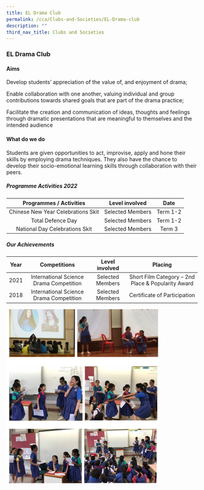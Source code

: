 ```yaml
---
title: EL Drama Club
permalink: /cca/Clubs-and-Societies/EL-Drama-club
description: ""
third_nav_title: Clubs and Societies
---
```

### EL Drama Club

#### Aims

Develop students’ appreciation of the value of, and enjoyment of drama;

Enable collaboration with one another, valuing individual and group contributions towards shared goals that are part of the drama practice;

Facilitate the creation and communication of ideas, thoughts and feelings through dramatic presentations that are meaningful to themselves and the intended audience 

#### What do we do

Students are given opportunities to act, improvise, apply and hone their skills by employing drama techniques. They also have the chance to develop their socio-emotional learning skills through collaboration with their peers.

##### Programme Activities 2022

| Programmes / Activities 	| Level involved 	| Date 	|
|:---:	|:---:	|:---:	|
| Chinese New Year Celebrations Skit 	| Selected Members 	| Term 1-2 	|
| Total Defence Day 	| Selected Members 	| Term 1-2 	|
| National Day Celebrations Skit 	| Selected Members 	| Term 3 	|

##### Our Achievements

| Year 	| Competitions 	| Level involved 	| Placing 	|
|:---:	|:---:	|:---:	|:---:	|
| 2021 	| International Science Drama Competition 	| Selected Members 	| Short Film Category – 2nd Place & Popularity Award 	|
|  2018 	|  International Science Drama Competition 	| Selected Members  	| Certificate of Participation 	|

<img src="/images/cs7.png" 
     style="width:80%">